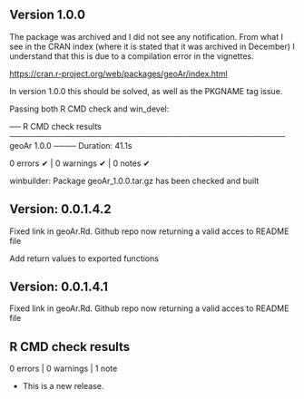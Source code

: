 ## Version 1.0.0

The package was archived and I did not see any notification. From what I see in the CRAN index (where it is stated that it was archived in December) I understand that this is due to a compilation error in the vignettes. 

https://cran.r-project.org/web/packages/geoAr/index.html

In version 1.0.0 this should be solved, as well as the PKGNAME tag issue. 

Passing both R CMD check and win_devel: 


── R CMD check results ───────────────────────────────────────────────── geoAr 1.0.0 ────
Duration: 41.1s

0 errors ✔ | 0 warnings ✔ | 0 notes ✔


winbuilder: Package geoAr_1.0.0.tar.gz has been checked and built



## Version: 0.0.1.4.2

Fixed link in geoAr.Rd. Github repo now returning a valid acces to README file

Add return values to exported functions

## Version: 0.0.1.4.1

Fixed link in geoAr.Rd. Github repo now returning a valid acces to README file


## R CMD check results

0 errors | 0 warnings | 1 note

* This is a new release.
